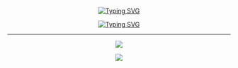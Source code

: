 <p align="center">
  <a href="https://git.io/typing-svg">
    <img
      src="https://readme-typing-svg.herokuapp.com?font=Fira+Code&weight=700&duration=3000&pause=1000&color=7AAFE0&center=true&vCenter=true&repeat=false&width=435&lines=Ramon+Ferreira"
      alt="Typing SVG"
    />
  </a>
</p>

<p align="center">
  <a href="https://git.io/typing-svg">
    <img
      src="https://readme-typing-svg.herokuapp.com?font=Fira+Code&weight=700&duration=3000&pause=1000&color=7AAFE0&center=true&vCenter=true&width=435&lines=Software+Developer+-+Mobile"
      alt="Typing SVG"
    />
  </a>
</p>

---

<p align="center">
  <a href="https://skillicons.dev">
    <img
      src="https://skillicons.dev/icons?i=git,html,css,kotlin,java,gradle,firebase"
    />
  </a>
</p>

<p align="center">
  <a href="https://skillicons.dev">
    <img
      src="https://skillicons.dev/icons?i=gitlab,idea,vscode,androidstudio,figma,notion,stackoverflow"
    />
  </a>
</p>
